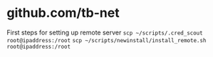 # github.com/tb-net
First steps for setting up remote server
`scp ~/scripts/.cred_scout root@ipaddress:/root`
`scp ~/scripts/newinstall/install_remote.sh root@ipaddress:/root`

